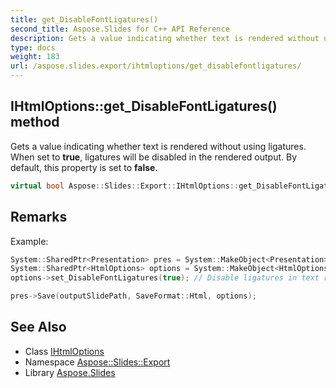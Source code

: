 ```yaml
---
title: get_DisableFontLigatures()
second_title: Aspose.Slides for C++ API Reference
description: Gets a value indicating whether text is rendered without using ligatures. When set to true, ligatures will be disabled in the rendered output. By default, this property is set to false.
type: docs
weight: 183
url: /aspose.slides.export/ihtmloptions/get_disablefontligatures/
---
```

## IHtmlOptions::get_DisableFontLigatures() method


Gets a value indicating whether text is rendered without using ligatures. When set to **true**, ligatures will be disabled in the rendered output. By default, this property is set to **false**.

```cpp
virtual bool Aspose::Slides::Export::IHtmlOptions::get_DisableFontLigatures()=0
```

## Remarks


Example: 
```cpp
System::SharedPtr<Presentation> pres = System::MakeObject<Presentation>(u"pres.pptx");
System::SharedPtr<HtmlOptions> options = System::MakeObject<HtmlOptions>();
options->set_DisableFontLigatures(true); // Disable ligatures in text rendering

pres->Save(outputSlidePath, SaveFormat::Html, options);
```

## See Also

* Class [IHtmlOptions](../)
* Namespace [Aspose::Slides::Export](../../)
* Library [Aspose.Slides](../../../)